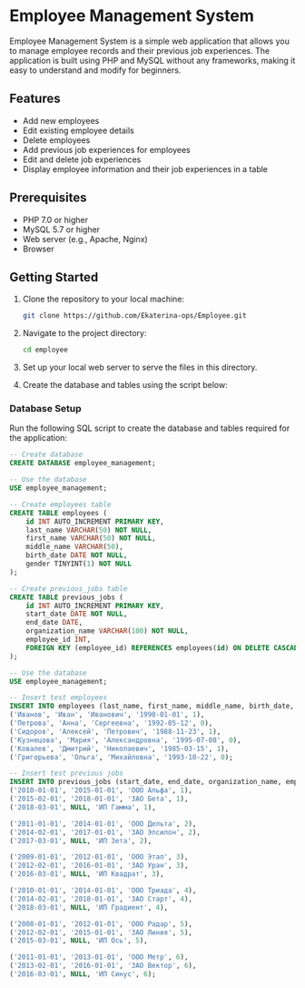 # Employee Management System

Employee Management System is a simple web application that allows you to manage employee records and their previous job experiences. The application is built using PHP and MySQL without any frameworks, making it easy to understand and modify for beginners.

## Features

- Add new employees
- Edit existing employee details
- Delete employees
- Add previous job experiences for employees
- Edit and delete job experiences
- Display employee information and their job experiences in a table

## Prerequisites

- PHP 7.0 or higher
- MySQL 5.7 or higher
- Web server (e.g., Apache, Nginx)
- Browser

## Getting Started

1. Clone the repository to your local machine:
    ```bash
    git clone https://github.com/Ekaterina-ops/Employee.git
    ```

2. Navigate to the project directory:
    ```bash
    cd employee
    ```

3. Set up your local web server to serve the files in this directory.

4. Create the database and tables using the script below:

### Database Setup

Run the following SQL script to create the database and tables required for the application:

```sql
-- Create database
CREATE DATABASE employee_management;

-- Use the database
USE employee_management;

-- Create employees table
CREATE TABLE employees (
    id INT AUTO_INCREMENT PRIMARY KEY,
    last_name VARCHAR(50) NOT NULL,
    first_name VARCHAR(50) NOT NULL,
    middle_name VARCHAR(50),
    birth_date DATE NOT NULL,
    gender TINYINT(1) NOT NULL
);

-- Create previous_jobs table
CREATE TABLE previous_jobs (
    id INT AUTO_INCREMENT PRIMARY KEY,
    start_date DATE NOT NULL,
    end_date DATE,
    organization_name VARCHAR(100) NOT NULL,
    employee_id INT,
    FOREIGN KEY (employee_id) REFERENCES employees(id) ON DELETE CASCADE
);

-- Use the database
USE employee_management;

-- Insert test employees
INSERT INTO employees (last_name, first_name, middle_name, birth_date, gender) VALUES
('Иванов', 'Иван', 'Иванович', '1990-01-01', 1),
('Петрова', 'Анна', 'Сергеевна', '1992-05-12', 0),
('Сидоров', 'Алексей', 'Петрович', '1988-11-23', 1),
('Кузнецова', 'Мария', 'Александровна', '1995-07-08', 0),
('Ковалев', 'Дмитрий', 'Николаевич', '1985-03-15', 1),
('Григорьева', 'Ольга', 'Михайловна', '1993-10-22', 0);

-- Insert test previous jobs
INSERT INTO previous_jobs (start_date, end_date, organization_name, employee_id) VALUES
('2010-01-01', '2015-01-01', 'ООО Альфа', 1),
('2015-02-01', '2018-01-01', 'ЗАО Бета', 1),
('2018-03-01', NULL, 'ИП Гамма', 1),

('2011-01-01', '2014-01-01', 'ООО Дельта', 2),
('2014-02-01', '2017-01-01', 'ЗАО Эпсилон', 2),
('2017-03-01', NULL, 'ИП Зета', 2),

('2009-01-01', '2012-01-01', 'ООО Этап', 3),
('2012-02-01', '2016-01-01', 'ЗАО Уран', 3),
('2016-03-01', NULL, 'ИП Квадрат', 3),

('2010-01-01', '2014-01-01', 'ООО Триада', 4),
('2014-02-01', '2018-01-01', 'ЗАО Старт', 4),
('2018-03-01', NULL, 'ИП Градиент', 4),

('2008-01-01', '2012-01-01', 'ООО Радар', 5),
('2012-02-01', '2015-01-01', 'ЗАО Линия', 5),
('2015-03-01', NULL, 'ИП Ось', 5),

('2011-01-01', '2013-01-01', 'ООО Метр', 6),
('2013-02-01', '2016-01-01', 'ЗАО Вектор', 6),
('2016-03-01', NULL, 'ИП Синус', 6);

